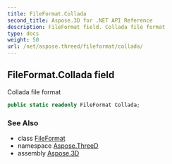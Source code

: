 ```yaml
---
title: FileFormat.Collada
second_title: Aspose.3D for .NET API Reference
description: FileFormat field. Collada file format
type: docs
weight: 50
url: /net/aspose.threed/fileformat/collada/
---
```

## FileFormat.Collada field

Collada file format

```csharp
public static readonly FileFormat Collada;
```

### See Also

* class [FileFormat](../)
* namespace [Aspose.ThreeD](../../fileformat/)
* assembly [Aspose.3D](../../../)


